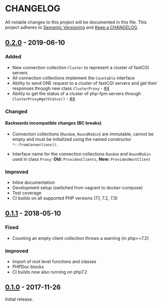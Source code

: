 # CHANGELOG

All notable changes to this project will be documented in this file.
This project adheres to [Semantic Versioning](http://semver.org/) and [Keep a CHANGELOG](http://keepachangelog.com).

## [0.2.0] - 2019-06-10

### Added

* New connection collection `Cluster` to represent a cluster of fastCGI servers
* All connection collections implement the `Countable` interface
* Ability to send ONE request to a cluster of fastCGI servers and get their responses through new class `ClusterProxy` - [#4]
* Ability to get the status of a cluster of php-fpm servers through `ClusterProxy#getStatus()` - [#4]

### Changed

#### Backwards incompatible changes (BC breaks)

* Connection collections (`Random`, `RoundRobin`) are immutable, cannot be empty and must be 
  initialized using the named constructor `*::fromConnections()`. 
  
* Interface name for the connection collections `Random` and `RoundRobin` used in class `Proxy`:
  **Old:** `ProvidesClients`, **New:** `ProvidesNextClient`
  
### Improved

* Inline documentation
* Development setup (switched from vagrant to docker-compose)
* Test coverage
* CI builds on all supported PHP versions (7.1, 7.2, 7.3)

## [0.1.1] - 2018-05-10

### Fixed

* Counting an empty client collection throws a warning (in php>=7.2)

### Improved

* Import of root level functions and classes
* PHPDoc blocks
* CI builds now also running on php7.2

## [0.1.0] - 2017-11-26

Initial release.

[0.2.0]: https://github.com/hollodotme/fast-cgi-proxy/compare/v0.1.1...v0.2.0
[0.1.1]: https://github.com/hollodotme/fast-cgi-proxy/compare/v0.1.0...v0.1.1
[0.1.0]: https://github.com/hollodotme/fast-cgi-proxy/tree/v0.1.0

[#4]: https://github.com/hollodotme/fast-cgi-proxy/issues/4
